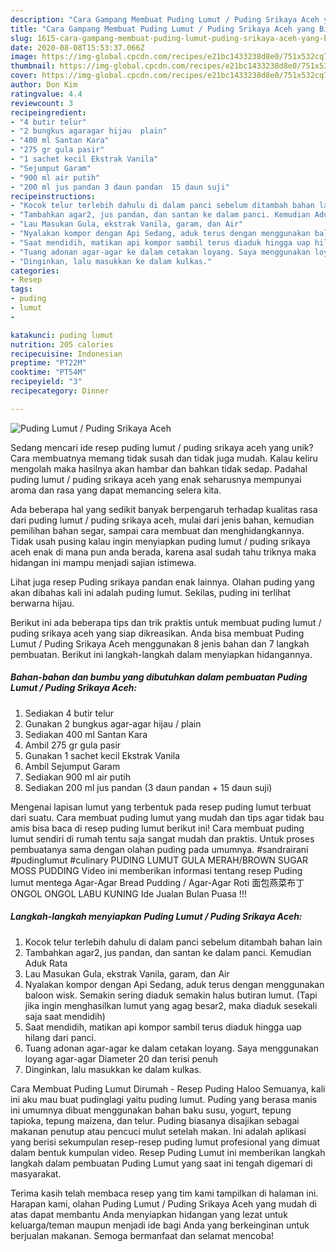 ```yaml
---
description: "Cara Gampang Membuat Puding Lumut / Puding Srikaya Aceh yang Bisa Manjain Lidah"
title: "Cara Gampang Membuat Puding Lumut / Puding Srikaya Aceh yang Bisa Manjain Lidah"
slug: 1615-cara-gampang-membuat-puding-lumut-puding-srikaya-aceh-yang-bisa-manjain-lidah
date: 2020-08-08T15:53:37.066Z
image: https://img-global.cpcdn.com/recipes/e21bc1433238d8e0/751x532cq70/puding-lumut-puding-srikaya-aceh-foto-resep-utama.jpg
thumbnail: https://img-global.cpcdn.com/recipes/e21bc1433238d8e0/751x532cq70/puding-lumut-puding-srikaya-aceh-foto-resep-utama.jpg
cover: https://img-global.cpcdn.com/recipes/e21bc1433238d8e0/751x532cq70/puding-lumut-puding-srikaya-aceh-foto-resep-utama.jpg
author: Don Kim
ratingvalue: 4.4
reviewcount: 3
recipeingredient:
- "4 butir telur"
- "2 bungkus agaragar hijau  plain"
- "400 ml Santan Kara"
- "275 gr gula pasir"
- "1 sachet kecil Ekstrak Vanila"
- "Sejumput Garam"
- "900 ml air putih"
- "200 ml jus pandan 3 daun pandan  15 daun suji"
recipeinstructions:
- "Kocok telur terlebih dahulu di dalam panci sebelum ditambah bahan lain"
- "Tambahkan agar2, jus pandan, dan santan ke dalam panci. Kemudian Aduk Rata"
- "Lau Masukan Gula, ekstrak Vanila, garam, dan Air"
- "Nyalakan kompor dengan Api Sedang, aduk terus dengan menggunakan baloon wisk. Semakin sering diaduk semakin halus butiran lumut. (Tapi jika ingin menghasilkan lumut yang agag besar2, maka diaduk sesekali saja saat mendidih)"
- "Saat mendidih, matikan api kompor sambil terus diaduk hingga uap hilang dari panci."
- "Tuang adonan agar-agar ke dalam cetakan loyang. Saya menggunakan loyang agar-agar Diameter 20 dan terisi penuh"
- "Dinginkan, lalu masukkan ke dalam kulkas."
categories:
- Resep
tags:
- puding
- lumut
- 

katakunci: puding lumut  
nutrition: 205 calories
recipecuisine: Indonesian
preptime: "PT22M"
cooktime: "PT54M"
recipeyield: "3"
recipecategory: Dinner

---
```



![Puding Lumut / Puding Srikaya Aceh](https://img-global.cpcdn.com/recipes/e21bc1433238d8e0/751x532cq70/puding-lumut-puding-srikaya-aceh-foto-resep-utama.jpg)

Sedang mencari ide resep puding lumut / puding srikaya aceh yang unik? Cara membuatnya memang tidak susah dan tidak juga mudah. Kalau keliru mengolah maka hasilnya akan hambar dan bahkan tidak sedap. Padahal puding lumut / puding srikaya aceh yang enak seharusnya mempunyai aroma dan rasa yang dapat memancing selera kita.

Ada beberapa hal yang sedikit banyak berpengaruh terhadap kualitas rasa dari puding lumut / puding srikaya aceh, mulai dari jenis bahan, kemudian pemilihan bahan segar, sampai cara membuat dan menghidangkannya. Tidak usah pusing kalau ingin menyiapkan puding lumut / puding srikaya aceh enak di mana pun anda berada, karena asal sudah tahu triknya maka hidangan ini mampu menjadi sajian istimewa.

Lihat juga resep Puding srikaya pandan enak lainnya. Olahan puding yang akan dibahas kali ini adalah puding lumut. Sekilas, puding ini terlihat berwarna hijau.


Berikut ini ada beberapa tips dan trik praktis untuk membuat puding lumut / puding srikaya aceh yang siap dikreasikan. Anda bisa membuat Puding Lumut / Puding Srikaya Aceh menggunakan 8 jenis bahan dan 7 langkah pembuatan. Berikut ini langkah-langkah dalam menyiapkan hidangannya.

<!--inarticleads1-->

##### Bahan-bahan dan bumbu yang dibutuhkan dalam pembuatan Puding Lumut / Puding Srikaya Aceh:

1. Sediakan 4 butir telur
1. Gunakan 2 bungkus agar-agar hijau / plain
1. Sediakan 400 ml Santan Kara
1. Ambil 275 gr gula pasir
1. Gunakan 1 sachet kecil Ekstrak Vanila
1. Ambil Sejumput Garam
1. Sediakan 900 ml air putih
1. Sediakan 200 ml jus pandan (3 daun pandan + 15 daun suji)


Mengenai lapisan lumut yang terbentuk pada resep puding lumut terbuat dari suatu. Cara membuat puding lumut yang mudah dan tips agar tidak bau amis bisa baca di resep puding lumut berikut ini! Cara membuat puding lumut sendiri di rumah tentu saja sangat mudah dan praktis. Untuk proses pembuatanya sama dengan olahan puding pada umumnya. #sandrairani #pudinglumut #culinary PUDING LUMUT GULA MERAH/BROWN SUGAR MOSS PUDDING Video ini memberikan informasi tentang resep Puding lumut mentega Agar-Agar Bread Pudding / Agar-Agar Roti 面包燕菜布丁 ONGOL ONGOL LABU KUNING Ide Jualan Bulan Puasa !!! 

<!--inarticleads2-->

##### Langkah-langkah menyiapkan Puding Lumut / Puding Srikaya Aceh:

1. Kocok telur terlebih dahulu di dalam panci sebelum ditambah bahan lain
1. Tambahkan agar2, jus pandan, dan santan ke dalam panci. Kemudian Aduk Rata
1. Lau Masukan Gula, ekstrak Vanila, garam, dan Air
1. Nyalakan kompor dengan Api Sedang, aduk terus dengan menggunakan baloon wisk. Semakin sering diaduk semakin halus butiran lumut. (Tapi jika ingin menghasilkan lumut yang agag besar2, maka diaduk sesekali saja saat mendidih)
1. Saat mendidih, matikan api kompor sambil terus diaduk hingga uap hilang dari panci.
1. Tuang adonan agar-agar ke dalam cetakan loyang. Saya menggunakan loyang agar-agar Diameter 20 dan terisi penuh
1. Dinginkan, lalu masukkan ke dalam kulkas.


Cara Membuat Puding Lumut Dirumah - Resep Puding Haloo Semuanya, kali ini aku mau buat pudinglagi yaitu puding lumut. Puding yang berasa manis ini umumnya dibuat menggunakan bahan baku susu, yogurt, tepung tapioka, tepung maizena, dan telur. Puding biasanya disajikan sebagai makanan penutup atau pencuci mulut setelah makan. Ini adalah aplikasi yang berisi sekumpulan resep-resep puding lumut profesional yang dimuat dalam bentuk kumpulan video. Resep Puding Lumut ini memberikan langkah langkah dalam pembuatan Puding Lumut yang saat ini tengah digemari di masyarakat. 

Terima kasih telah membaca resep yang tim kami tampilkan di halaman ini. Harapan kami, olahan Puding Lumut / Puding Srikaya Aceh yang mudah di atas dapat membantu Anda menyiapkan hidangan yang lezat untuk keluarga/teman maupun menjadi ide bagi Anda yang berkeinginan untuk berjualan makanan. Semoga bermanfaat dan selamat mencoba!
